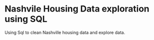 # Nashvile Housing Data exploration using SQL
Using Sql to clean Nashville housing data and explore data.
